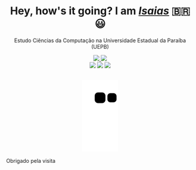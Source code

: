   </div>
  
  <h1 align="center">Hey, how's it going? I am <a href="https://www.linkedin.com/in/isaias-fernandes-ab99b6230/"><i>Isaias</i></a> 🇧🇷 😃️</h1>
  <p align="center">Estudo Ciências da Computação na Universidade Estadual da Paraíba (UEPB)
 
</div>
<p a</p>

<div align="center">
  <a href="https://github.com/Enriyuu">
    <img height="180em" src="https://github-readme-stats.vercel.app/api?username=noemimedeiros&show_icons=true&theme=dracula&include_all_commits=true&count_private=true"/>
  <img height="180em" src="https://github-readme-stats.vercel.app/api/top-langs/?username=noemimedeiros&layout=compact&langs_count=7&theme=dracula"/>
  </a>
</div>
<div align="center">
  <a href="https://www.instagram.com/is.lfer/" target="_blank"><img src="https://img.shields.io/badge/-Instagram-%23E4405F?style=for-the-badge&logo=instagram&logoColor=white" target="_blank"></a>
  <a href="https://www.linkedin.com/in/isaias-fernandes-ab99b6230/" target="_blank"><img src="https://img.shields.io/badge/-LinkedIn-%230077B5?style=for-the-badge&logo=linkedin&logoColor=white" target="_blank"></a> 
  <a href="mailto:gm3r23@gmail.com"><img src="https://img.shields.io/badge/-Gmail-%23333?style=for-the-badge&logo=gmail&logoColor=white" target="_blank"></a>
</div>

<div align="center">
  
  ##
  
  ![Snake animation](https://github.com/Enriyuu/Enriyuu/blob/output/github-contribution-grid-snake.svg)
  
</div>

Obrigado pela visita
